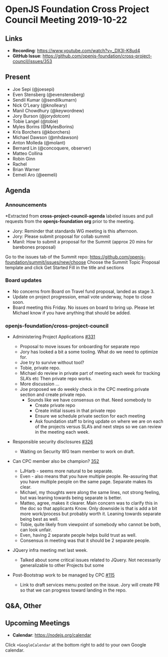 # OpenJS Foundation Cross Project Council Meeting 2019-10-22

## Links

* **Recording**:  https://www.youtube.com/watch?v=_DX3l-K8ud4
* **GitHub Issue**: https://github.com/openjs-foundation/cross-project-council/issues/353

## Present

* Joe Sepi (@joesepi)
* Even Stensberg (@evenstensberg)
* Sendil Kumar (@sendilkumarn)
* Nick O’Leary (@knolleary)
* Manil Chowdhury (@keywordnew)
* Jory Burson (@jorydotcom)
* Tobie Langel (@tobie)
* Myles Borins (@MylesBorins)
* Kris Borchers (@kborchers)
* Michael Dawson (@mhdawson)
* Anton Molleda (@molant)
* Bernard Lin (@concoquere, observer)
* Matteo Collina
* Robin Ginn
* Rachel
* Brian Warner
* Eemeli Aro (@eemeli)


## Agenda

### Announcements
 
*Extracted from **cross-project-council-agenda** labeled issues and pull requests from the **openjs-foundation org** prior to the meeting.

* Jory: Reminder that standards WG meeting is this afternoon.
* Jory: Please submit proposal for collab summit 
* Manil: How to submit a proposal for the Summit (approx 20 mins for barebones proposal)

Go to the issues tab of the Summit repo: https://github.com/openjs-foundation/summit/issues/new/choose
Choose the Summit Topic Proposal template and click Get Started
Fill in the title and sections

### Board updates

* No concerns from Board on Travel fund proposal, landed as stage 3.
* Update on project progression, email vote underway, hope to close soon. 
* Board meeting this Friday. No issues on board to bring up. Please let Michael
  know if you have anything that should be added.

### openjs-foundation/cross-project-council

* Administering Project Applications [#331](https://github.com/openjs-foundation/cross-project-council/issues/331)
  * Proposal to move issues for onboarding for separate repo
  * Jory has looked a bit a some tooling. What do we need to optimize for.
  * Joe try to survive without tool?
  * Tobie, private repo.
  * Michael do review in private part of meeting each week for tracking SLA’s etc
    Then private repo works.
  * More discussion …
  * Joe proposed we do weekly check in the CPC meeting private section and
     create private repo.
     * Sounds like we have consensus on that.  Need somebody to 
       * Create private repo
       * Create initial issues in that private repo
       * Ensure we schedule private section for each meeting
       * Ask foundation staff to bring update on where we are on each of the 
         projects versus SLA’s and next steps so we can review in the meeting each 
         week.


* Responsible security disclosures [#326](https://github.com/openjs-foundation/cross-project-council/issues/326)
  * Waiting on Security WG team member to work on draft.

* Can CPC member also be champion?  [352](https://github.com/openjs-foundation/cross-project-council/issues/352)

  * LJHarb - seems more natural to be separate.
  * Even - also means that you have multiple people.  Re-assuring that you have multiple people
     on the same page. Separate makes its clear.
  * Michael, my thoughts were along the same lines, not strong feeling, but was leaning towards
    being separate is better.
  * Matteo, agree, makes it clearer. Main concern was to clarify this in the doc so that applicants
    Know.  Only downside is that is add a bit more work/process but probably worth it.  Leaning
    towards separate being best as well.
  * Tobie, quite likely from viewpoint of somebody who cannot be both, can look unfair.
  * Even, having 2 separate people helps build trust as well.
  * Consensus in meeting was that it should be 2 separate people.
* JQuery infra meeting met last week. 
  * Talked about some critical issues related to JQuery. Not necessarily generalizable to other
     Projects but some  

* Post-Bootstrap work to be managed by CPC [#115](https://github.com/openjs-foundation/cross-project-council/issues/115)

  * Link to draft services menu posted on the issue.  Jory will create PR so that we can 
    progress toward landing in the repo.


## Q&A, Other

## Upcoming Meetings

* **Calendar**: https://nodejs.org/calendar

Click `+GoogleCalendar` at the bottom right to add to your own Google calendar.
